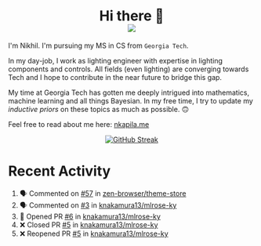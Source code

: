 <h1 align="center">Hi there 👋
<div align="center">
  <a href="https://github.com/nkapila6">
    <img src="https://visitcount.itsvg.in/api?id=nkapila6&label=Profile%20Views&color=12&icon=0&pretty=false" />
  </a>
</div></h1>

I'm Nikhil. I'm pursuing my MS in CS from `Georgia Tech`.

In my day-job, I work as lighting engineer with expertise in lighting components and controls. All fields (even lighting) are converging towards Tech and I hope to contribute in the near future to bridge this gap.

My time at Georgia Tech has gotten me deeply intrigued into mathematics, machine learning and all things Bayesian. In my free time, I try to update my *inductive priors* on these topics as much as possible. 🙃

Feel free to read about me here: [nkapila.me](https://nkapila.me)

<div align="center">
<a href="https://git.io/streak-stats"><img src="https://github-readme-streak-stats.herokuapp.com?user=nkapila6&theme=humoris&date_format=j%2Fn%5B%2FY%5D&mode=weekly&hide_current_streak=true" alt="GitHub Streak" /></a>
</div>

# Recent Activity
<!--START_SECTION:activity-->
1. 🗣 Commented on [#57](https://github.com/zen-browser/theme-store/issues/57#issuecomment-2295358440) in [zen-browser/theme-store](https://github.com/zen-browser/theme-store)
2. 🗣 Commented on [#3](https://github.com/knakamura13/mlrose-ky/issues/3#issuecomment-2295331267) in [knakamura13/mlrose-ky](https://github.com/knakamura13/mlrose-ky)
3. 💪 Opened PR [#6](https://github.com/knakamura13/mlrose-ky/pull/6) in [knakamura13/mlrose-ky](https://github.com/knakamura13/mlrose-ky)
4. ❌ Closed PR [#5](https://github.com/knakamura13/mlrose-ky/pull/5) in [knakamura13/mlrose-ky](https://github.com/knakamura13/mlrose-ky)
5. ❌ Reopened PR [#5](https://github.com/knakamura13/mlrose-ky/pull/5) in [knakamura13/mlrose-ky](https://github.com/knakamura13/mlrose-ky)
<!--END_SECTION:activity-->